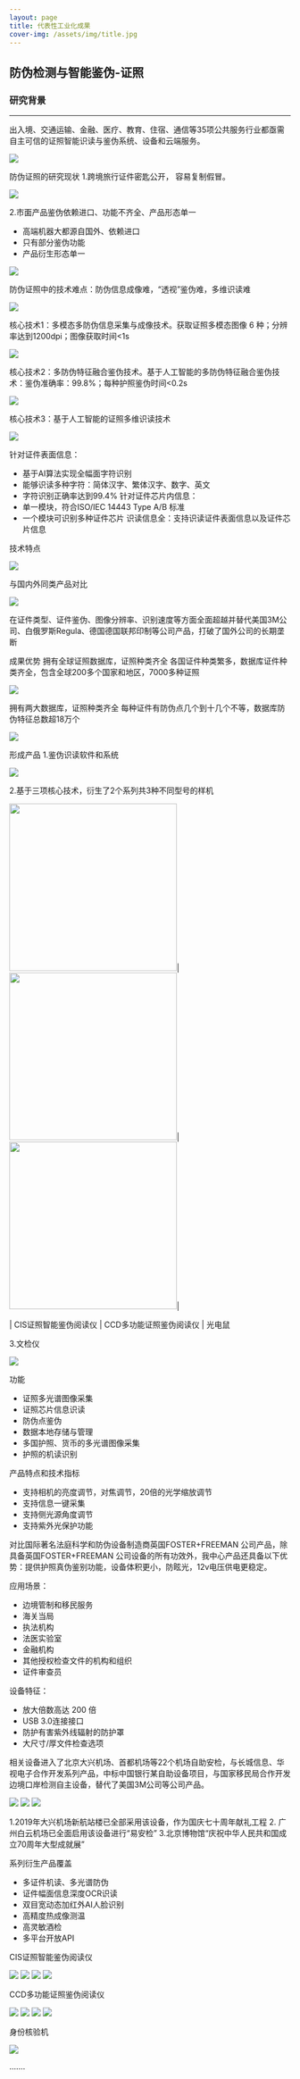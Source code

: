 ```yaml
---
layout: page
title: 代表性工业化成果
cover-img: /assets/img/title.jpg
---
```

<!--
 * @Author: Conghao Wong
 * @Date: 2023-03-08 19:13:03
 * @LastEditors: shuoye
 * @LastEditTime: 2023-03-11 20:36:52
 * @Description: file content
 * @Github: https://cocoon2wong.github.io
 * Copyright 2023 Conghao Wong, All Rights Reserved.
-->

## 防伪检测与智能鉴伪-证照
### 研究背景
---
出入境、交通运输、金融、医疗、教育、住宿、通信等35项公共服务行业都亟需自主可信的证照智能识读与鉴伪系统、设备和云端服务。
 
 <img src="/assets/img/industry/1-1.png">

防伪证照的研究现状
1.跨境旅行证件密匙公开， 容易复制假冒。

<img src="/assets/img/industry/1-2.png">

2.市面产品鉴伪依赖进口、功能不齐全、产品形态单一
- 高端机器大都源自国外、依赖进口
- 只有部分鉴伪功能
- 产品衍生形态单一

<img src="/assets/img/industry/1-3.png">



防伪证照中的技术难点：防伪信息成像难，“透视”鉴伪难，多维识读难

<img src="/assets/img/industry/1-4.png">

核心技术1：多模态多防伪信息采集与成像技术。获取证照多模态图像 6 种；分辨率达到1200dpi；图像获取时间<1s

<img src="/assets/img/industry/1-5.png">


核心技术2：多防伪特征融合鉴伪技术。基于人工智能的多防伪特征融合鉴伪技术：鉴伪准确率：99.8%；每种护照鉴伪时间<0.2s 

<img src="/assets/img/industry/1-6.png"> 


核心技术3：基于人工智能的证照多维识读技术

<img src="/assets/img/industry/1-7.png">

针对证件表面信息：
- 基于AI算法实现全幅面字符识别
- 能够识读多种字符：简体汉字、繁体汉字、数字、英文
- 字符识别正确率达到99.4%
针对证件芯片内信息：
- 单一模块，符合ISO/IEC 14443 Type A/B 标准
- 一个模块可识别多种证件芯片
识读信息全：支持识读证件表面信息以及证件芯片信息

技术特点

<img src="/assets/img/industry/1-8.png">

与国内外同类产品对比

<img src="/assets/img/industry/1-9.png">
 
在证件类型、证件鉴伪、图像分辨率、识别速度等方面全面超越并替代美国3M公司、白俄罗斯Regula、德国德国联邦印制等公司产品，打破了国外公司的长期垄断





成果优势
拥有全球证照数据库，证照种类齐全
各国证件种类繁多，数据库证件种类齐全，包含全球200多个国家和地区，7000多种证照

<img src="/assets/img/industry/1-10.png">

拥有两大数据库，证照种类齐全
每种证件有防伪点几个到十几个不等，数据库防伪特征总数超18万个

<img src="/assets/img/industry/1-11.png">


形成产品
1.鉴伪识读软件和系统
 
<img src="/assets/img/industry/1-12.png">

2.基于三项核心技术，衍生了2个系列共3种不同型号的样机


<img  style="height: 300px;" src="/assets/img/industry/1-13.png">|
<img style="height: 300px;" src="/assets/img/industry/1-14.png">|
<img style="height: 300px;" src="/assets/img/industry/1-15.png">|

 	 
| CIS证照智能鉴伪阅读仪	| CCD多功能证照鉴伪阅读仪 | 光电鼠




3.文检仪

<img src="/assets/img/industry/1-16.png">

功能
- 证照多光谱图像采集
- 证照芯片信息识读
- 防伪点鉴伪
- 数据本地存储与管理
- 多国护照、货币的多光谱图像采集
- 护照的机读识别

产品特点和技术指标
- 支持相机的亮度调节，对焦调节，20倍的光学缩放调节
- 支持信息一键采集
- 支持侧光源角度调节
- 支持紫外光保护功能

对比国际著名法庭科学和防伪设备制造商英国FOSTER+FREEMAN 公司产品，除具备英国FOSTER+FREEMAN 公司设备的所有功效外，我中心产品还具备以下优势：提供护照真伪鉴别功能，设备体积更小，防眩光，12v电压供电更稳定。
 

应用场景：
- 边境管制和移民服务
- 海关当局
- 执法机构
- 法医实验室
- 金融机构
- 其他授权检查文件的机构和组织
- 证件审查员


设备特征：
- 放大倍数高达 200 倍
- USB 3.0连接接口
- 防护有害紫外线辐射的防护罩
- 大尺寸/厚文件检查选项

相关设备进入了北京大兴机场、首都机场等22个机场自助安检，与长城信息、华视电子合作开发系列产品，中标中国银行某自助设备项目，与国家移民局合作开发边境口岸检测自主设备，替代了美国3M公司等公司产品。


<img src="/assets/img/industry/1-17.png">
<img src="/assets/img/industry/1-18.png">
<img src="/assets/img/industry/1-19.png">





1.2019年大兴机场新航站楼已全部采用该设备，作为国庆七十周年献礼工程
2. 广州白云机场已全面启用该设备进行“易安检”
3.北京博物馆“庆祝中华人民共和国成立70周年大型成就展”

系列衍生产品覆盖
- 多证件机读、多光谱防伪
- 证件幅面信息深度OCR识读
- 双目宽动态加红外AI人脸识别
- 高精度热成像测温
- 高灵敏酒检
- 多平台开放API
 	 
 		 	 
 	 	 
	

CIS证照智能鉴伪阅读仪

<img src="/assets/img/industry/1-20.png">
<img src="/assets/img/industry/1-21.png">
<img src="/assets/img/industry/1-22.png">
<img src="/assets/img/industry/1-23.png">






CCD多功能证照鉴伪阅读仪


<img src="/assets/img/industry/1-24.png">
<img src="/assets/img/industry/1-25.png">
<img src="/assets/img/industry/1-26.png">
<img src="/assets/img/industry/1-27.png">



身份核验机

<img src="/assets/img/industry/1-28.png">

.......